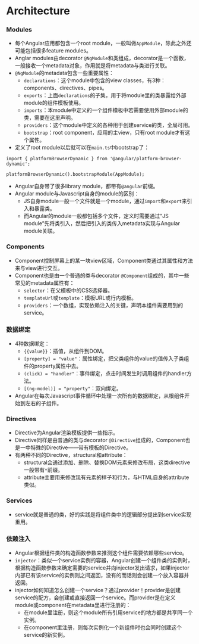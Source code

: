 Architecture
==============

### Modules

* 每个Angular应用都包含一个root module，一般叫做`AppModule`，除此之外还可能包括很多feature modules。
* Anglar modules由decorator `@NgModule`和类组成，decorator是一个函数，一般接收一个metadata对象，作用就是将metadata与类进行关联。
* `@NgModule`的metadata包含一些重要属性：
  * `declarations`：这个module中包含的view classes，有3种：components、directives、pipes。
  * `exports`：上面`declarations`的子集，用于将module里的类暴露给外部module的组件模板使用。
  * `imports`：本module中定义的一个组件模板中若需要使用外部module的类，需要在这里声明。
  * `providers`：这个module中定义的各种用于创建service的类，全局可用。
  * `bootstrap`：root component，应用的主view，只有root module才有这个属性。
* 定义了root module以后就可以在`main.ts`中bootstrap了：

```
import { platformBrowserDynamic } from '@angular/platform-browser-dynamic';

platformBrowserDynamic().bootstrapModule(AppModule);
```

* Angular自身带了很多library module，都带有`@angular`前缀。
* Angular module与Javascript自身的module的区别：
  * JS自身module一般一个文件就是一个module，通过`import`和`export`来引入和暴露类。
  * 而Angular的module一般都包括多个文件，定义时需要通过“JS module”先将类引入，然后把引入的类传入metadata实现与Angular module关联。

### Components

* Component控制屏幕上的某一块view区域，Component类通过其属性和方法来与view进行交互。
* Component也是由一个普通的类与decorator `@Component`组成的，其中一些常见的metadata属性有：
  * `selector`：在父模板中的CSS选择器。
  * `templateUrl`或`template`：模板URL或行内模板。
  * `providers`：一个数组，实现依赖注入的关键，声明本组件需要用到的service。

### 数据绑定

* 4种数据绑定：
  * `{{value}}`：插值，从组件到DOM。
  * `[property] = "value"`：属性绑定，把父类组件的value的值传入子类组件的property属性中去。
  * `(click) = "handler"`：事件绑定，点击时间发生时调用组件的handler方法。
  * `[(ng-model)] = "property"`：双向绑定。
* Angular在每次Javascript事件循环中处理一次所有的数据绑定，从根组件开始到左右的子组件。

### Directives

* Directive为Angular渲染模板提供一些指示。
* Directive同样是由普通的类与decorator `@Directive`组成的，Component也是一中特殊的Directive——带有模板的Directive。
* 有两种不同的Directive，structural和attribute：
  * structural会通过添加、删除、替换DOM元素来修改布局，这类directive一般带有`*`前缀。
  * attribute主要用来修改现有元素的样子和行为，与HTML自身的attribute类似。

### Services

* service就是普通的类，好的实践是将组件类中的逻辑部分提出到service实现重用。

### 依赖注入

* Angular根据组件类的构造函数参数来推测这个组件需要依赖哪些service。
* `injector`：类似一个service实例的容器，Angular创建一个组件类的实例时，根据构造函数参数来确定需要的service并向injector发出请求，如果injector内部已有该service的实例则之间返回，没有的而话则会创建一个放入容器并返回。
* injector如何知道怎么创建一个service？通过provider！provider是创建service的配方，会创建或直接返回一个service。而provider是在定义module或component在metadata里进行注册的：
  * 在module里注册，则这个module所有引用service的地方都是共享同一个实例。
  * 在component里注册，则每次实例化一个新组件时也会同时创建这个service的新实例。
